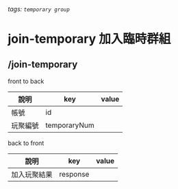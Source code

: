 ###### tags: `temporary group`
# join-temporary 加入臨時群組
## /join-temporary
front to back

| 說明     | key          | value |
| -------- | ------------ | ----- |
| 帳號     | id           |       |
| 玩聚編號 | temporaryNum |       |


back to front

| 說明         | key      | value |
| ------------ | -------- | ----- |
| 加入玩聚結果 | response |       |